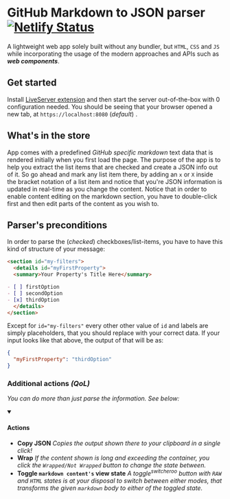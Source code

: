 # GitHub Markdown to JSON parser [![Netlify Status](https://api.netlify.com/api/v1/badges/553a548c-9b15-4558-95a8-cbc8f2b7daa9/deploy-status)](https://app.netlify.com/sites/bani-gh-markdown-to-json/deploys)

A lightweight web app solely built without any bundler, but `HTML`, `CSS` and `JS` while incorporating the usage of the modern approaches and APIs such as **_web components_**.

## Get started

Install [LiveServer extension](https://marketplace.visualstudio.com/items?itemName=ritwickdey.LiveServer) and then start the server out-of-the-box with 0 configuration needed. You should be seeing that your browser opened a new tab, at `https://localhost:8080` (_default_) .

## What's in the store

App comes with a predefined _GitHub specific markdown_ text data that is rendered initially when you first load the page. The purpose of the app is to help you extract the list items that are checked and create a JSON info out of it. So go ahead and mark any list item there, by adding an `x` or `X` inside the bracket notation of a list item and notice that you're JSON information is updated in real-time as you change the content.
Notice that in order to enable content editing on the markdown section, you have to double-click first and then edit parts of the content as you wish to.

## Parser's preconditions

In order to parse the (_checked_) checkboxes/list-items, you have to have this kind of structure of your message:

```md
<section id="my-filters">
  <details id="myFirstProperty">
  <summary>Your Property's Title Here</summary>

- [ ] firstOption
- [ ] secondOption
- [x] thirdOption
  </details>
</section>
```

Except for `id="my-filters"` every other other value of `id` and labels are simply placeholders, that you should replace with your correct data. If your input looks like that above, the output of that will be as:

```json
{
  "myFirstProperty": "thirdOption"
}
```

### Additional actions _(QoL)_

<em>You can do more than just parse the information. See below:</em>

<details id="actions" open>
	<summary><h4>Actions</h4></summary>

- **Copy JSON**
  _Copies the output shown there to your clipboard in a single click!_
- **Wrap**
  <em>If the content shown is long and exceeding the container, you click the `Wrapped/Not Wrapped` button to change the state between. </em>
- **Toggle `markdown content's` view state**
<em>A toggle<sup><em>switcheroo</em></sup> button with `RAW` and `HTML` states is at your disposal to switch between either modes, that transforms the given `markdown` body to either of the toggled state.</em>
</details>
